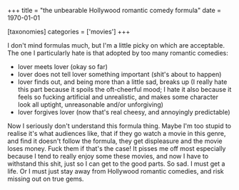 +++
title = "the unbearable Hollywood romantic comedy formula"
date = 1970-01-01

[taxonomies]
categories = ['movies']
+++

I don't mind formulas much, but I'm a little picky on which are
acceptable. The one I particularly hate is that adopted by too many
romantic comedies:

-   lover meets lover (okay so far)
-   lover does not tell lover something important (shit's about to
    happen)
-   lover finds out, and being more than a little sad, breaks up (I
    really hate this part because it spoils the oft-cheerful mood; I
    hate it also because it feels so fucking artificial and unrealistic,
    and makes some character look all uptight, unreasonable and/or
    unforgiving)
-   lover forgives lover (now that's real cheesy, and annoyingly
    predictable)

Now I seriously don't understand this formula thing. Maybe I'm too
stupid to realise it's what audiences like, that if they go watch a
movie in this genre, and find it doesn't follow the formula, they get
displeasure and the movie loses money. Fuck them if that's the case! It
pisses me off most especially because I tend to really enjoy some these
movies, and now I have to withstand this shit, just so I can get to the
good parts. So sad. I must get a life. Or I must just stay away from
Hollywood romantic comedies, and risk missing out on true gems.
